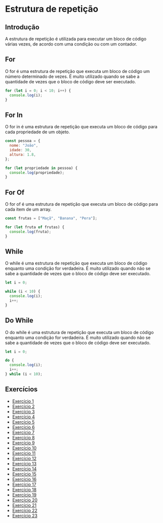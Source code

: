 # Estrutura de repetição

## Introdução

A estrutura de repetição é utilizada para executar um bloco de código várias vezes, de acordo com uma condição ou com um contador.

## For

O for é uma estrutura de repetição que executa um bloco de código um número determinado de vezes. É muito utilizado quando se sabe a quantidade de vezes que o bloco de código deve ser executado.

```javascript
for (let i = 0; i < 10; i++) {
  console.log(i);
}
```

## For In

O for in é uma estrutura de repetição que executa um bloco de código para cada propriedade de um objeto.

```javascript
const pessoa = {
  nome: "João",
  idade: 30,
  altura: 1.8,
};

for (let propriedade in pessoa) {
  console.log(propriedade);
}
```

## For Of

O for of é uma estrutura de repetição que executa um bloco de código para cada item de um array.

```javascript
const frutas = ["Maçã", "Banana", "Pera"];

for (let fruta of frutas) {
  console.log(fruta);
}
```

## While

O while é uma estrutura de repetição que executa um bloco de código enquanto uma condição for verdadeira. É muito utilizado quando não se sabe a quantidade de vezes que o bloco de código deve ser executado.

```javascript
let i = 0;

while (i < 10) {
  console.log(i);
  i++;
}
```

## Do While

O do while é uma estrutura de repetição que executa um bloco de código enquanto uma condição for verdadeira. É muito utilizado quando não se sabe a quantidade de vezes que o bloco de código deve ser executado.

```javascript
let i = 0;

do {
  console.log(i);
  i++;
} while (i < 10);
```

## Exercícios

- [Exercício 1](https://rafaelmachadobr.github.io/lista-exercicios-js/estruturaRepeticao/ex01/)
- [Exercício 2](https://rafaelmachadobr.github.io/lista-exercicios-js/estruturaRepeticao/ex02/)
- [Exercício 3](https://rafaelmachadobr.github.io/lista-exercicios-js/estruturaRepeticao/ex03/)
- [Exercício 4](https://rafaelmachadobr.github.io/lista-exercicios-js/estruturaRepeticao/ex04/)
- [Exercício 5](https://rafaelmachadobr.github.io/lista-exercicios-js/estruturaRepeticao/ex05/)
- [Exercício 6](https://rafaelmachadobr.github.io/lista-exercicios-js/estruturaRepeticao/ex06/)
- [Exercício 7](https://rafaelmachadobr.github.io/lista-exercicios-js/estruturaRepeticao/ex07/)
- [Exercício 8](https://rafaelmachadobr.github.io/lista-exercicios-js/estruturaRepeticao/ex08/)
- [Exercício 9](https://rafaelmachadobr.github.io/lista-exercicios-js/estruturaRepeticao/ex09/)
- [Exercício 10](https://rafaelmachadobr.github.io/lista-exercicios-js/estruturaRepeticao/ex10/)
- [Exercício 11](https://rafaelmachadobr.github.io/lista-exercicios-js/estruturaRepeticao/ex11/)
- [Exercício 12](https://rafaelmachadobr.github.io/lista-exercicios-js/estruturaRepeticao/ex12/)
- [Exercício 13](https://rafaelmachadobr.github.io/lista-exercicios-js/estruturaRepeticao/ex13/)
- [Exercício 14](https://rafaelmachadobr.github.io/lista-exercicios-js/estruturaRepeticao/ex14/)
- [Exercício 15](https://rafaelmachadobr.github.io/lista-exercicios-js/estruturaRepeticao/ex15/)
- [Exercício 16](https://rafaelmachadobr.github.io/lista-exercicios-js/estruturaRepeticao/ex16/)
- [Exercício 17](https://rafaelmachadobr.github.io/lista-exercicios-js/estruturaRepeticao/ex17/)
- [Exercício 18](https://rafaelmachadobr.github.io/lista-exercicios-js/estruturaRepeticao/ex18/)
- [Exercício 19](https://rafaelmachadobr.github.io/lista-exercicios-js/estruturaRepeticao/ex19/)
- [Exercício 20](https://rafaelmachadobr.github.io/lista-exercicios-js/estruturaRepeticao/ex20/)
- [Exercício 21](https://rafaelmachadobr.github.io/lista-exercicios-js/estruturaRepeticao/ex21/)
- [Exercício 22](https://rafaelmachadobr.github.io/lista-exercicios-js/estruturaRepeticao/ex22/)
- [Exercício 23](https://rafaelmachadobr.github.io/lista-exercicios-js/estruturaRepeticao/ex23/)

